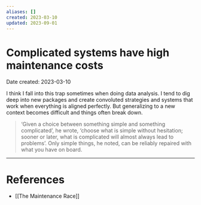 ```yaml
---
aliases: []
created: 2023-03-10
updated: 2023-09-01
---
```


# Complicated systems have high maintenance costs
Date created: 2023-03-10

I think I fall into this trap sometimes when doing data analysis. I tend to dig deep into new packages and create convoluted strategies and systems that work when everything is aligned perfectly. But generalizing to a new context becomes difficult and things often break down.

> ‘Given a choice between something simple and something complicated’, he wrote, ‘choose what is simple without hesitation; sooner or later, what is complicated will almost always lead to problems’. Only simple things, he noted, can be reliably repaired with what you have on board.
---
# References
* [[The Maintenance Race]]